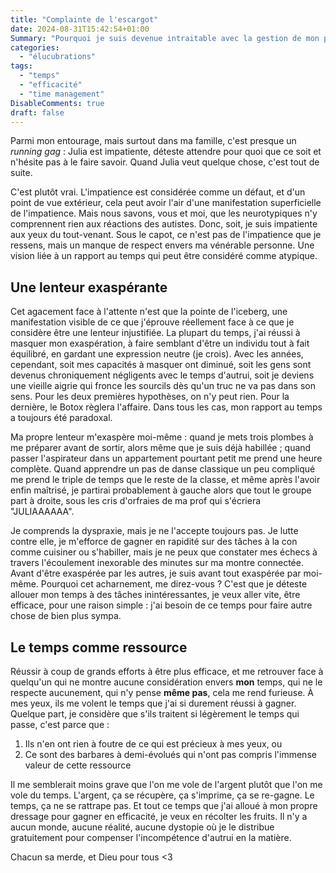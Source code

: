 ```yaml
---
title: "Complainte de l'escargot"
date: 2024-08-31T15:42:54+01:00
Summary: "Pourquoi je suis devenue intraitable avec la gestion de mon propre temps."
categories: 
  - "élucubrations"
tags: 
  - "temps"
  - "efficacité"
  - "time management"
DisableComments: true
draft: false
---
```


Parmi mon entourage, mais surtout dans ma famille, c'est presque un _running gag_ : Julia est impatiente, déteste attendre pour quoi que ce soit et n'hésite pas à le faire savoir. Quand Julia veut quelque chose, c'est tout de suite.

C'est plutôt vrai. L'impatience est considérée comme un défaut, et d'un point de vue extérieur, cela peut avoir l'air d'une manifestation superficielle de l'impatience. Mais nous savons, vous et moi, que les neurotypiques n'y comprennent rien aux réactions des autistes. Donc, soit, je suis impatiente aux yeux du tout-venant. Sous le capot, ce n'est pas de l'impatience que je ressens, mais un manque de respect envers ma vénérable personne. Une vision liée à un rapport au temps qui peut être considéré comme atypique.

## Une lenteur exaspérante

Cet agacement face à l'attente n'est que la pointe de l'iceberg, une manifestation visible de ce que j'éprouve réellement face à ce que je considère être une lenteur injustifiée. La plupart du temps, j'ai réussi à masquer mon exaspération, à faire semblant d'être un individu tout à fait équilibré, en gardant une expression neutre (je crois). Avec les années, cependant, soit mes capacités à masquer ont diminué, soit les gens sont devenus chroniquement négligents avec le temps d'autrui, soit je deviens une vieille aigrie qui fronce les sourcils dès qu'un truc ne va pas dans son sens. Pour les deux premières hypothèses, on n'y peut rien. Pour la dernière, le Botox règlera l'affaire. Dans tous les cas, mon rapport au temps a toujours été paradoxal.

Ma propre lenteur m'exaspère moi-même : quand je mets trois plombes à me préparer avant de sortir, alors même que je suis déjà habillée ; quand passer l'aspirateur dans un appartement pourtant petit me prend une heure complète. Quand apprendre un pas de danse classique un peu compliqué me prend le triple de temps que le reste de la classe, et même après l'avoir enfin maîtrisé, je partirai probablement à gauche alors que tout le groupe part à droite, sous les cris d'orfraies de ma prof qui s'écriera "JULIAAAAAA".

Je comprends la dyspraxie, mais je ne l'accepte toujours pas. Je lutte contre elle, je m'efforce de gagner en rapidité sur des tâches à la con comme cuisiner ou s'habiller, mais je ne peux que constater mes échecs à travers l'écoulement inexorable des minutes sur ma montre connectée. Avant d'être exaspérée par les autres, je suis avant tout exaspérée par moi-même. Pourquoi cet acharnement, me direz-vous ? C'est que je déteste allouer mon temps à des tâches inintéressantes, je veux aller vite, être efficace, pour une raison simple : j'ai besoin de ce temps pour faire autre chose de bien plus sympa.

## Le temps comme ressource

Réussir à coup de grands efforts à être plus efficace, et me retrouver face à quelqu'un qui ne montre aucune considération envers **mon** temps, qui ne le respecte aucunement, qui n'y pense **même pas**, cela me rend furieuse. À mes yeux, ils me volent le temps que j'ai si durement réussi à gagner. Quelque part, je considère que s'ils traitent si légèrement le temps qui passe, c'est parce que :

1. Ils n'en ont rien à foutre de ce qui est précieux à mes yeux, ou
2. Ce sont des barbares à demi-évolués qui n'ont pas compris l'immense valeur de cette ressource

Il me semblerait moins grave que l'on me vole de l'argent plutôt que l'on me vole du temps. L'argent, ça se récupère, ça s'imprime, ça se re-gagne. Le temps, ça ne se rattrape pas. Et tout ce temps que j'ai alloué à mon propre dressage pour gagner en efficacité, je veux en récolter les fruits. Il n'y a aucun monde, aucune réalité, aucune dystopie où je le distribue gratuitement pour compenser l'incompétence d'autrui en la matière.

Chacun sa merde, et Dieu pour tous <3
